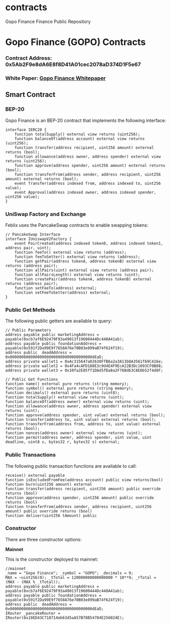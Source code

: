 # contracts
Gopo Finance Finance Public Repository
# Gopo Finance (GOPO) Contracts

### Contract Address: 0x5Ab2F9e8dA6E8f8D41A01cec2078aD374D1F5e67
### White Paper: [Gopo Finance Whitepaper](https://gopo.finance/gopo-whitepaper.pdf)

## Smart Contract
### BEP-20
Gopo Finance is an BEP-20 contract that implements the following interface:
```Solidity
interface IERC20 {
    function totalSupply() external view returns (uint256);
    function balanceOf(address account) external view returns (uint256);
    function transfer(address recipient, uint256 amount) external returns (bool);
    function allowance(address owner, address spender) external view returns (uint256);
    function approve(address spender, uint256 amount) external returns (bool);
    function transferFrom(address sender, address recipient, uint256 amount) external returns (bool);
    event Transfer(address indexed from, address indexed to, uint256 value);
    event Approval(address indexed owner, address indexed spender, uint256 value);
}
```

### UniSwap Factory and Exchange
Feblix uses the PancakeSwap contracts to enable swapping tokens:

```Solidity
// PancakeSwap Interface
interface IUniswapV2Factory {
    event PairCreated(address indexed token0, address indexed token1, address pair, uint);
    function feeTo() external view returns (address);
    function feeToSetter() external view returns (address);
    function getPair(address tokenA, address tokenB) external view returns (address pair);
    function allPairs(uint) external view returns (address pair);
    function allPairsLength() external view returns (uint);
    function createPair(address tokenA, address tokenB) external returns (address pair);
    function setFeeTo(address) external;
    function setFeeToSetter(address) external;
}
```

### Public Get Methods
The following public getters are available to query:
```Solidity
// Public Parameters
address payable public marketingAddress = payable(0xcb7af6E92479F93a49013f19600444Dc440A41ab);
address payable public foundationAddress = payable(0x591f2Da99E9f7658A76e70B03e899aB74f624f19);
address public  deadAddress = 0x000000000000000000000000000000000000dEaD;
address private wallet1 = 0xAc315647a02638FfB6a2a3A13b8A3561f69C416e;
address private wallet2 = 0x4Fa4cAFD188E3c9d4E4F9EcA22B3Dc1093CF0B88;
address private wallet3 = 0x10fa2E85ff1DAd5fDa8a2F76Bd63C8E0b52f4d8F;

// Public Get Functions
function name() external pure returns (string memory);
function symbol() external pure returns (string memory);
function decimals() external pure returns (uint8);
function totalSupply() external view returns (uint);
function balanceOf(address owner) external view returns (uint);
function allowance(address owner, address spender) external view returns (uint);
function approve(address spender, uint value) external returns (bool);
function transfer(address to, uint value) external returns (bool);
function transferFrom(address from, address to, uint value) external returns (bool);
function nonces(address owner) external view returns (uint);
function permit(address owner, address spender, uint value, uint deadline, uint8 v, bytes32 r, bytes32 s) external;
```

### Public Transactions
The following public transaction functions are available to call:
```Solidity
receive() external payable
function isExcludedFromFee(address account) public view returns(bool)
function burn(uint256 amount) external
function transfer(address recipient, uint256 amount) public override returns (bool)
function approve(address spender, uint256 amount) public override returns (bool) 
function transferFrom(address sender, address recipient, uint256 amount) public override returns (bool)
function deliver(uint256 tAmount) public
```

### Constructor
There are three constructor options:

**Mainnet**

This is the constructor deployed to mainnet:

```Solidity
//mainnet
_name = "Gopo Finance"; _symbol = "GOPO"; _decimals = 9;
MAX = ~uint256(0); _tTotal = 120000000000000000 * 10**9; _rTotal = (MAX - (MAX % _tTotal));
address payable public marketingAddress = payable(0xcb7af6E92479F93a49013f19600444Dc440A41ab);
address payable public foundationAddress = payable(0x591f2Da99E9f7658A76e70B03e899aB74f624f19);
address public  deadAddress = 0x000000000000000000000000000000000000dEaD;
IRouter _pancakeRouter = IRouter(0x10ED43C718714eb63d5aA57B78B54704E256024E);

```
